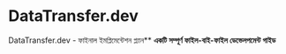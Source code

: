 # DataTransfer.dev
DataTransfer.dev - ফাইনাল ইমপ্লিমেন্টেশন প্ল্যান**   **একটি সম্পূর্ণ ফাইল-বাই-ফাইল ডেভেলপমেন্ট গাইড**
